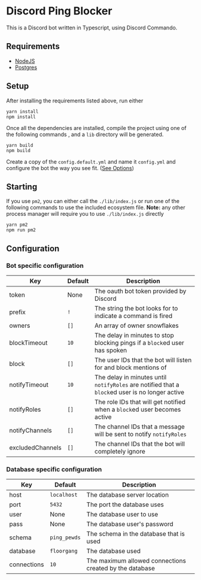 # Discord Ping Blocker

This is a Discord bot written in Typescript, using Discord Commando.

## Requirements
* [NodeJS](https://nodejs.org/)
* [Postgres](https://www.postgresql.org/)

## Setup

After installing the requirements listed above, run either
```node
yarn install
npm install
```

Once all the dependencies are installed, compile the project using one of the following commands ,
and a `lib` directory will be generated.
```node
yarn build
npm build
```

Create a copy of the `config.default.yml` and name it `config.yml`
and configure the bot the way you see fit. ([See Options](#Configuration))

## Starting

If you use `pm2`, you can either call the `./lib/index.js` or run one of the 
following commands to use the included ecosystem file.
**Note:** any other process manager will require you to use `./lib/index.js` directly
```node
yarn pm2
npm run pm2
```

## Configuration

### Bot specific configuration
|Key|Default|Description|
|---|---|---|
|token|None|The oauth bot token provided by Discord|
|prefix|`!`|The string the bot looks for to indicate a command is fired|
|owners|`[]`|An array of owner snowflakes|
|blockTimeout|`10`|The delay in minutes to stop blocking pings if a `block`ed user has spoken|
|block|`[]`|The user IDs that the bot will listen for and block mentions of|
|notifyTimeout|`10`|The delay in minutes until `notifyRoles` are notified that a `block`ed user is no longer active|
|notifyRoles|`[]`|The role IDs that will get notified when a `block`ed user becomes active|
|notifyChannels|`[]`|The channel IDs that a message will be sent to notify `notifyRoles`|
|excludedChannels|`[]`|The channel IDs that the bot will completely ignore|

### Database specific configuration
|Key|Default|Description|
|---|---|---|
|host|`localhost`|The database server location|
|port|`5432`|The port the database uses|
|user|None|The database user to use|
|pass|None|The database user's password|
|schema|`ping_pewds`|The schema in the database that is used|
|database|`floorgang`|The database used|
|connections|`10`|The maximum allowed connections created by the database|
